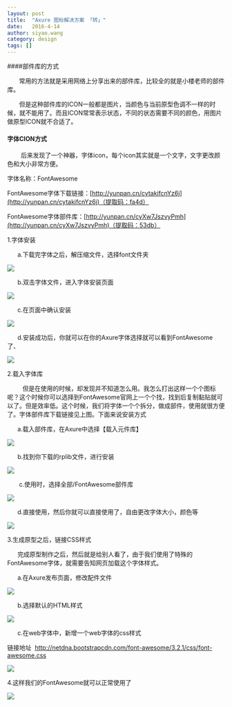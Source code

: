 ```yaml
---
layout: post
title:  "Axure 图标解决方案 「转」"
date:   2016-4-14
author: siyao.wang
category: design
tags: []
---
```


####部件库的方式


       常用的方法就是采用网络上分享出来的部件库，比较全的就是小楼老师的部件库。

       但是这种部件库的ICON一般都是图片，当颜色与当前原型色调不一样的时候，就不能用了。而且ICON常常表示状态，不同的状态需要不同的颜色，用图片做原型ICON就不合适了。

#### 字体CION方式
        后来发现了一个神器，字体icon，每个icon其实就是一个文字，文字更改颜色和大小非常方便。

字体名称：FontAwesome

FontAwesome字体下载链接：[http://yunpan.cn/cytakifcnYz6j](http://yunpan.cn/cytakifcnYz6j)（提取码：fa4d）

FontAwesome字体部件库：[http://yunpan.cn/cyXw7JszvyPmh](http://yunpan.cn/cyXw7JszvyPmh)（提取码：53db）

1.字体安装

      a.下载完字体之后，解压缩文件，选择font文件夹





![](http://upload-images.jianshu.io/upload_images/762570-ea9c17f626b92b55.jpg?imageMogr2/auto-orient/strip%7CimageView2/2/w/1240)


      b.双击字体文件，进入字体安装页面


![](http://upload-images.jianshu.io/upload_images/762570-4c771d49609bafe0.jpg?imageMogr2/auto-orient/strip%7CimageView2/2/w/1240)


      c.在页面中确认安装





![](http://upload-images.jianshu.io/upload_images/762570-e505d1d74fe9143c.jpg?imageMogr2/auto-orient/strip%7CimageView2/2/w/1240)


      d.安装成功后，你就可以在你的Axure字体选择就可以看到FontAwesome了、





![](http://upload-images.jianshu.io/upload_images/762570-52065eebf04fa6b9.jpg?imageMogr2/auto-orient/strip%7CimageView2/2/w/1240)


2.载入字体库

         但是在使用的时候，却发现并不知道怎么用。我怎么打出这样一个个图标呢？这个时候你可以选择到FontAwesome官网上一个个找，找到后复制黏贴就可以了。但是效率低。这个时候，我们将字体一个个拆分，做成部件，使用就很方便了。字体部件库下载链接见上图。下面来说安装方式

      a.载入部件库，在Axure中选择【载入元件库】





![](http://upload-images.jianshu.io/upload_images/762570-f547ab66de014299.jpg?imageMogr2/auto-orient/strip%7CimageView2/2/w/1240)


      b.找到你下载的rplib文件，进行安装





![](http://upload-images.jianshu.io/upload_images/762570-7de94b2a0537f48f.jpg?imageMogr2/auto-orient/strip%7CimageView2/2/w/1240)


       c.使用时，选择全部/FontAwesome部件库


![](http://upload-images.jianshu.io/upload_images/762570-ae942ccfc5e6bd6a.jpg?imageMogr2/auto-orient/strip%7CimageView2/2/w/1240)


      d.直接使用，然后你就可以直接使用了，自由更改字体大小，颜色等





![](http://upload-images.jianshu.io/upload_images/762570-f79e68c7719483fe.jpg?imageMogr2/auto-orient/strip%7CimageView2/2/w/1240)


3.生成原型之后，链接CSS样式


       完成原型制作之后，然后就是给别人看了，由于我们使用了特殊的FontAwesome字体，就需要告知网页加载这个字体样式。

      a.在Axure发布页面，修改配件文件





![](http://upload-images.jianshu.io/upload_images/762570-bc350fe7a32f6a23.jpg?imageMogr2/auto-orient/strip%7CimageView2/2/w/1240)





      b.选择默认的HTML样式


![](http://upload-images.jianshu.io/upload_images/762570-ab2f949c513c1cca.jpg?imageMogr2/auto-orient/strip%7CimageView2/2/w/1240)


      c.在web字体中，新增一个web字体的css样式

链接地址  http://netdna.bootstrapcdn.com/font-awesome/3.2.1/css/font-awesome.css


![](http://upload-images.jianshu.io/upload_images/762570-9417bf7de87d2e9e.jpg?imageMogr2/auto-orient/strip%7CimageView2/2/w/1240)


4.这样我们的FontAwesome就可以正常使用了





![](http://upload-images.jianshu.io/upload_images/762570-ac0d2e0a84ac63ed.jpg?imageMogr2/auto-orient/strip%7CimageView2/2/w/1240)